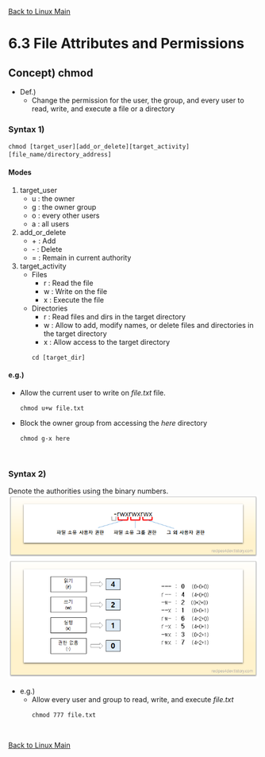 [Back to Linux Main](../main.md)

# 6.3 File Attributes and Permissions

## Concept) chmod
- Def.)
  - Change the permission for the user, the group, and every user to read, write, and execute a file or a directory

### Syntax 1)
```
chmod [target_user][add_or_delete][target_activity] [file_name/directory_address]
```
#### Modes
  1. target_user
      - u : the owner
      - g : the owner group
      - o : every other users
      - a : all users
  2. add_or_delete
      - \+ : Add
      - \- : Delete
      - \= : Remain in current authority
  3. target_activity
      - Files
          - r : Read the file
          - w : Write on the file
          - x : Execute the file
      - Directories
          - r : Read files and dirs in the target directory
          - w : Allow to add, modify names, or delete files and directories in the target directory
          - x : Allow access to the target directory
          ```
          cd [target_dir]
          ```
#### e.g.)
  - Allow the current user to write on *file.txt* file.
      ```
      chmod u+w file.txt
      ```
  - Block the owner group from accessing the *here* directory
      ```
      chmod g-x here
      ```

<br>

### Syntax 2)
Denote the authorities using the binary numbers.   
![](images/000.png) ![](images/001.png)   
* e.g.)
  * Allow every user and group to read, write, and execute *file.txt*
    ```
    chmod 777 file.txt
    ```
  


<br>

[Back to Linux Main](../main.md)